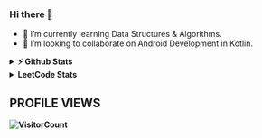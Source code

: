 ### Hi there 👋

- 🌱 I’m currently learning Data Structures & Algorithms.
- 👯 I’m looking to collaborate on Android Development in Kotlin.




<details>	
  <summary><b>⚡ Github Stats</b></summary>
  </br>
    <img height="180em" src="https://github-readme-stats-eight-theta.vercel.app/api?username=xpandeyed&show_icons=true&theme=algolia&include_all_commits=true&count_private=true"/>
  <img height="180em" src="https://github-readme-stats-eight-theta.vercel.app/api/top-langs/?username=xpandeyed&layout=compact&langs_count=8&theme=algolia"/>
</details>

<details>
  <summary><b> LeetCode Stats</summary>
  <a href="https://github.com/KnlnKS/leetcode-stats">
    <img alt="LeetCode Stat Card" src="https://apu5rh8gxk.execute-api.us-east-1.amazonaws.com/default/leetcode-stats?username=xpandeyed&theme=dark" width="400"/>
  </a>
</details>

## PROFILE VIEWS 
![VisitorCount](https://profile-counter.glitch.me/xpandeyed/count.svg)
